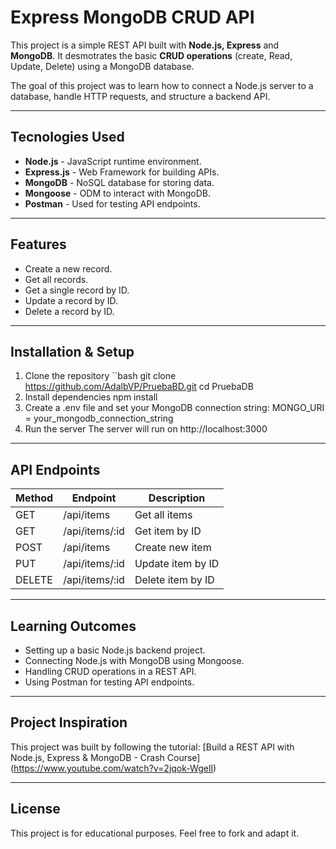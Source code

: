 # Express MongoDB CRUD API 
This project is a simple REST API built with **Node.js, Express** and **MongoDB**.
It desmotrates the basic **CRUD operations** (create, Read, Update, Delete) using a MongoDB database.

The goal of this project was to learn how to connect a Node.js server to a database, handle HTTP requests, and structure a backend API.

---
## Tecnologies Used
- **Node.js** - JavaScript runtime environment.
- **Express.js** - Web Framework for building APIs.
- **MongoDB** - NoSQL database for storing data.
- **Mongoose** - ODM to interact with MongoDB.
- **Postman** - Used for testing API endpoints.

---

## Features
- Create a new record.
- Get all records.
- Get a single record by ID.
- Update a record by ID.
- Delete a record by ID.

---

## Installation & Setup
1. Clone the repository
 ``bash
   git clone https://github.com/AdalbVP/PruebaBD.git
   cd PruebaDB
2. Install dependencies
   npm install
3. Create a .env file and set your MongoDB connection string:
  MONGO_URI = your_mongodb_connection_string
4. Run the server
  The server will run on http://localhost:3000

---

## API Endpoints
| Method | Endpoint       | Description            |
|--------|---------------|------------------------|
| GET    | /api/items     | Get all items         |
| GET    | /api/items/:id | Get item by ID        |
| POST   | /api/items     | Create new item       |
| PUT    | /api/items/:id | Update item by ID     |
| DELETE | /api/items/:id | Delete item by ID     |

---

## Learning Outcomes
- Setting up a basic Node.js backend project.
- Connecting Node.js with MongoDB using Mongoose.
- Handling CRUD operations in a REST API.
- Using Postman for testing API endpoints.

---

## Project Inspiration
This project was built by following the tutorial:
[Build a REST API with Node.js, Express & MongoDB - Crash Course] (https://www.youtube.com/watch?v=2jqok-WgelI)

---

## License 
This project is for educational purposes. Feel free to fork and adapt it.
